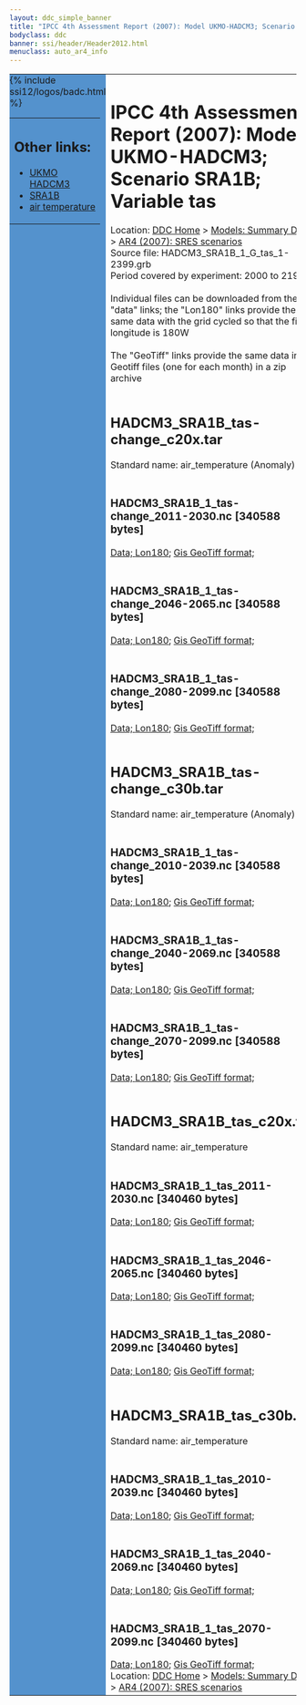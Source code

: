 ```yaml
---
layout: ddc_simple_banner
title: "IPCC 4th Assessment Report (2007): Model UKMO-HADCM3; Scenario SRA1B; Variable tas"
bodyclass: ddc
banner: ssi/header/Header2012.html
menuclass: auto_ar4_info
---
```



<table width="100%" border="0" cellspacing="0" cellpadding="0" style="border-collapse: collapse;">
<tr style="margin:0;padding:0;border:0;">
<td style="margin:0;padding:0;border:0;height:1pt;width:150pt;background:#5492CD;" valign="top" >

<div id="lh-col2" class="auto_ar4_info">
<table class="menumain" bgcolor="#5492CD" cellspacing="0" width="100%" border="0">
<tr><td>
<h2> Other links:</h2>
<ul>
<li><a href="/auto/ar4/model-UKMO-HADCM3.html">UKMO<br/>HADCM3</a></li>
<li><a href="/auto/ar4/scenario-SRA1B.html">SRA1B</a></li>
<li><a href="/auto/ar4/var-air_temperature.html">air temperature</a></li>
</ul>
</td></tr>
{% include ssi12/logos/badc.html %}
</table>
</div>
</td>
<td><h1>IPCC 4th Assessment Report (2007): Model UKMO-HADCM3; Scenario SRA1B; Variable tas</h1>

<!-- Breadcrumb1 -->
<div id="breadcrumb1" align="left">
Location: <a href="/index.html">DDC Home</a> > <a href="/sim/gcm_clim/">Models: Summary Data</a>
> <a href="/sim/gcm_clim/SRES_AR4/index.html">AR4 (2007): SRES scenarios</a>
</div>
<!-- End of Breadcrumb1 -->Source file: HADCM3_SRA1B_1_G_tas_1-2399.grb
<br/>
Period covered by experiment: 2000 to 2199<br/>
<br/>Individual files can be downloaded from the "data" links; the "Lon180" links provide the same data
         with the grid cycled so that the first longitude is 180W<br/>
<br/>The "GeoTiff" links provide the same data in 12 Geotiff files (one for each month)
          in a zip archive<br/>
<br/><h2>HADCM3_SRA1B_tas-change_c20x.tar</h2>
Standard name: air_temperature (Anomaly)<br>
<br/><h3>HADCM3_SRA1B_1_tas-change_2011-2030.nc [340588 bytes]</h3>
<a href="/cgi-bin/downl/ar4_nc/tas/HADCM3_SRA1B_1_tas-change_2011-2030.nc">Data; </a><a href="/cgi-bin/downl/ar4_nc/tas/HADCM3_SRA1B_1_tas-change_2011-2030.cyto180.nc"> Lon180</a>; <a href="/cgi-bin/downl/ar4_tif/tas/HADCM3_SRA1B_1_tas-change_2011-2030.zip">Gis GeoTiff format; </a><br/>
<br/><h3>HADCM3_SRA1B_1_tas-change_2046-2065.nc [340588 bytes]</h3>
<a href="/cgi-bin/downl/ar4_nc/tas/HADCM3_SRA1B_1_tas-change_2046-2065.nc">Data; </a><a href="/cgi-bin/downl/ar4_nc/tas/HADCM3_SRA1B_1_tas-change_2046-2065.cyto180.nc"> Lon180</a>; <a href="/cgi-bin/downl/ar4_tif/tas/HADCM3_SRA1B_1_tas-change_2046-2065.zip">Gis GeoTiff format; </a><br/>
<br/><h3>HADCM3_SRA1B_1_tas-change_2080-2099.nc [340588 bytes]</h3>
<a href="/cgi-bin/downl/ar4_nc/tas/HADCM3_SRA1B_1_tas-change_2080-2099.nc">Data; </a><a href="/cgi-bin/downl/ar4_nc/tas/HADCM3_SRA1B_1_tas-change_2080-2099.cyto180.nc"> Lon180</a>; <a href="/cgi-bin/downl/ar4_tif/tas/HADCM3_SRA1B_1_tas-change_2080-2099.zip">Gis GeoTiff format; </a><br/>
<br/><h2>HADCM3_SRA1B_tas-change_c30b.tar</h2>
Standard name: air_temperature (Anomaly)<br>
<br/><h3>HADCM3_SRA1B_1_tas-change_2010-2039.nc [340588 bytes]</h3>
<a href="/cgi-bin/downl/ar4_nc/tas/HADCM3_SRA1B_1_tas-change_2010-2039.nc">Data; </a><a href="/cgi-bin/downl/ar4_nc/tas/HADCM3_SRA1B_1_tas-change_2010-2039.cyto180.nc"> Lon180</a>; <a href="/cgi-bin/downl/ar4_tif/tas/HADCM3_SRA1B_1_tas-change_2010-2039.zip">Gis GeoTiff format; </a><br/>
<br/><h3>HADCM3_SRA1B_1_tas-change_2040-2069.nc [340588 bytes]</h3>
<a href="/cgi-bin/downl/ar4_nc/tas/HADCM3_SRA1B_1_tas-change_2040-2069.nc">Data; </a><a href="/cgi-bin/downl/ar4_nc/tas/HADCM3_SRA1B_1_tas-change_2040-2069.cyto180.nc"> Lon180</a>; <a href="/cgi-bin/downl/ar4_tif/tas/HADCM3_SRA1B_1_tas-change_2040-2069.zip">Gis GeoTiff format; </a><br/>
<br/><h3>HADCM3_SRA1B_1_tas-change_2070-2099.nc [340588 bytes]</h3>
<a href="/cgi-bin/downl/ar4_nc/tas/HADCM3_SRA1B_1_tas-change_2070-2099.nc">Data; </a><a href="/cgi-bin/downl/ar4_nc/tas/HADCM3_SRA1B_1_tas-change_2070-2099.cyto180.nc"> Lon180</a>; <a href="/cgi-bin/downl/ar4_tif/tas/HADCM3_SRA1B_1_tas-change_2070-2099.zip">Gis GeoTiff format; </a><br/>
<br/><h2>HADCM3_SRA1B_tas_c20x.tar</h2>
Standard name: air_temperature<br>
<br/><h3>HADCM3_SRA1B_1_tas_2011-2030.nc [340460 bytes]</h3>
<a href="/cgi-bin/downl/ar4_nc/tas/HADCM3_SRA1B_1_tas_2011-2030.nc">Data; </a><a href="/cgi-bin/downl/ar4_nc/tas/HADCM3_SRA1B_1_tas_2011-2030.cyto180.nc"> Lon180</a>; <a href="/cgi-bin/downl/ar4_tif/tas/HADCM3_SRA1B_1_tas_2011-2030.zip">Gis GeoTiff format; </a><br/>
<br/><h3>HADCM3_SRA1B_1_tas_2046-2065.nc [340460 bytes]</h3>
<a href="/cgi-bin/downl/ar4_nc/tas/HADCM3_SRA1B_1_tas_2046-2065.nc">Data; </a><a href="/cgi-bin/downl/ar4_nc/tas/HADCM3_SRA1B_1_tas_2046-2065.cyto180.nc"> Lon180</a>; <a href="/cgi-bin/downl/ar4_tif/tas/HADCM3_SRA1B_1_tas_2046-2065.zip">Gis GeoTiff format; </a><br/>
<br/><h3>HADCM3_SRA1B_1_tas_2080-2099.nc [340460 bytes]</h3>
<a href="/cgi-bin/downl/ar4_nc/tas/HADCM3_SRA1B_1_tas_2080-2099.nc">Data; </a><a href="/cgi-bin/downl/ar4_nc/tas/HADCM3_SRA1B_1_tas_2080-2099.cyto180.nc"> Lon180</a>; <a href="/cgi-bin/downl/ar4_tif/tas/HADCM3_SRA1B_1_tas_2080-2099.zip">Gis GeoTiff format; </a><br/>
<br/><h2>HADCM3_SRA1B_tas_c30b.tar</h2>
Standard name: air_temperature<br>
<br/><h3>HADCM3_SRA1B_1_tas_2010-2039.nc [340460 bytes]</h3>
<a href="/cgi-bin/downl/ar4_nc/tas/HADCM3_SRA1B_1_tas_2010-2039.nc">Data; </a><a href="/cgi-bin/downl/ar4_nc/tas/HADCM3_SRA1B_1_tas_2010-2039.cyto180.nc"> Lon180</a>; <a href="/cgi-bin/downl/ar4_tif/tas/HADCM3_SRA1B_1_tas_2010-2039.zip">Gis GeoTiff format; </a><br/>
<br/><h3>HADCM3_SRA1B_1_tas_2040-2069.nc [340460 bytes]</h3>
<a href="/cgi-bin/downl/ar4_nc/tas/HADCM3_SRA1B_1_tas_2040-2069.nc">Data; </a><a href="/cgi-bin/downl/ar4_nc/tas/HADCM3_SRA1B_1_tas_2040-2069.cyto180.nc"> Lon180</a>; <a href="/cgi-bin/downl/ar4_tif/tas/HADCM3_SRA1B_1_tas_2040-2069.zip">Gis GeoTiff format; </a><br/>
<br/><h3>HADCM3_SRA1B_1_tas_2070-2099.nc [340460 bytes]</h3>
<a href="/cgi-bin/downl/ar4_nc/tas/HADCM3_SRA1B_1_tas_2070-2099.nc">Data; </a><a href="/cgi-bin/downl/ar4_nc/tas/HADCM3_SRA1B_1_tas_2070-2099.cyto180.nc"> Lon180</a>; <a href="/cgi-bin/downl/ar4_tif/tas/HADCM3_SRA1B_1_tas_2070-2099.zip">Gis GeoTiff format; </a><br/>
<!-- Breadcrumb2 -->
<div id="breadcrumb2" align="left">
Location: <a href="/index.html">DDC Home</a> > <a href="/sim/gcm_clim/">Models: Summary Data</a>
> <a href="/sim/gcm_clim/SRES_AR4/index.html">AR4 (2007): SRES scenarios</a>
</div>
<!-- End of Breadcrumb2 --></td></tr></table>
